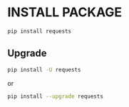 # INSTALL PACKAGE

```sh
pip install requests
```

## Upgrade

```sh
pip install -U requests
```

or

```sh
pip install --upgrade requests
```

